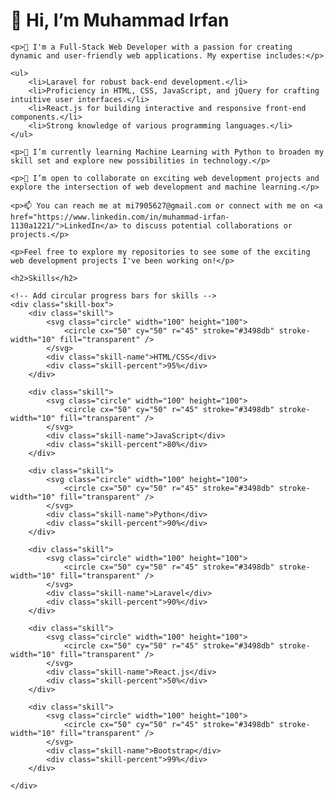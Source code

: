 <!DOCTYPE html>
<html>
<head>
    <meta charset="UTF-8">
    <meta name="viewport" content="width=device-width, initial-scale=1.0">
    <link rel="stylesheet" href="styles.css">
    <title>GitHub Profile</title>

 
</head>
<body>
    <h1>👋 Hi, I’m Muhammad Irfan</h1>

    <p>👀 I'm a Full-Stack Web Developer with a passion for creating dynamic and user-friendly web applications. My expertise includes:</p>

    <ul>
        <li>Laravel for robust back-end development.</li>
        <li>Proficiency in HTML, CSS, JavaScript, and jQuery for crafting intuitive user interfaces.</li>
        <li>React.js for building interactive and responsive front-end components.</li>
        <li>Strong knowledge of various programming languages.</li>
    </ul>

    <p>🌱 I’m currently learning Machine Learning with Python to broaden my skill set and explore new possibilities in technology.</p>

    <p>💼 I’m open to collaborate on exciting web development projects and explore the intersection of web development and machine learning.</p>

    <p>📫 You can reach me at mi7905627@gmail.com or connect with me on <a href="https://www.linkedin.com/in/muhammad-irfan-1130a1221/">LinkedIn</a> to discuss potential collaborations or projects.</p>

    <p>Feel free to explore my repositories to see some of the exciting web development projects I've been working on!</p>

    <h2>Skills</h2>
 <style>
    .skill-box {
        display: flex;
        flex-wrap: wrap;
        gap: 20px;
    }

    .skill {
        text-align: center;
        width: 150px;
        background-color: #f2f2f2;
        padding: 20px;
        border-radius: 10px;
    }

    .circle {
        margin: 0 auto;
    }

    .skill-name {
        margin-top: 10px;
        font-weight: bold;
    }

    .skill-percent {
        margin-top: 5px;
        color: #3498db;
    }
</style>
    <!-- Add circular progress bars for skills -->
    <div class="skill-box">
        <div class="skill">
            <svg class="circle" width="100" height="100">
                <circle cx="50" cy="50" r="45" stroke="#3498db" stroke-width="10" fill="transparent" />
            </svg>
            <div class="skill-name">HTML/CSS</div>
            <div class="skill-percent">95%</div>
        </div>

        <div class="skill">
            <svg class="circle" width="100" height="100">
                <circle cx="50" cy="50" r="45" stroke="#3498db" stroke-width="10" fill="transparent" />
            </svg>
            <div class="skill-name">JavaScript</div>
            <div class="skill-percent">80%</div>
        </div>

        <div class="skill">
            <svg class="circle" width="100" height="100">
                <circle cx="50" cy="50" r="45" stroke="#3498db" stroke-width="10" fill="transparent" />
            </svg>
            <div class="skill-name">Python</div>
            <div class="skill-percent">90%</div>
        </div>

        <div class="skill">
            <svg class="circle" width="100" height="100">
                <circle cx="50" cy="50" r="45" stroke="#3498db" stroke-width="10" fill="transparent" />
            </svg>
            <div class="skill-name">Laravel</div>
            <div class="skill-percent">90%</div>
        </div>

        <div class="skill">
            <svg class="circle" width="100" height="100">
                <circle cx="50" cy="50" r="45" stroke="#3498db" stroke-width="10" fill="transparent" />
            </svg>
            <div class="skill-name">React.js</div>
            <div class="skill-percent">50%</div>
        </div>

        <div class="skill">
            <svg class="circle" width="100" height="100">
                <circle cx="50" cy="50" r="45" stroke="#3498db" stroke-width="10" fill="transparent" />
            </svg>
            <div class="skill-name">Bootstrap</div>
            <div class="skill-percent">99%</div>
        </div>

    </div>
</body>
</html>
